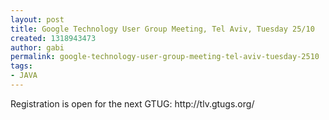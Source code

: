```yaml
---
layout: post
title: Google Technology User Group Meeting, Tel Aviv, Tuesday 25/10
created: 1318943473
author: gabi
permalink: google-technology-user-group-meeting-tel-aviv-tuesday-2510
tags:
- JAVA
---
```

<p>Registration is open for the next GTUG: http://tlv.gtugs.org/</p>
